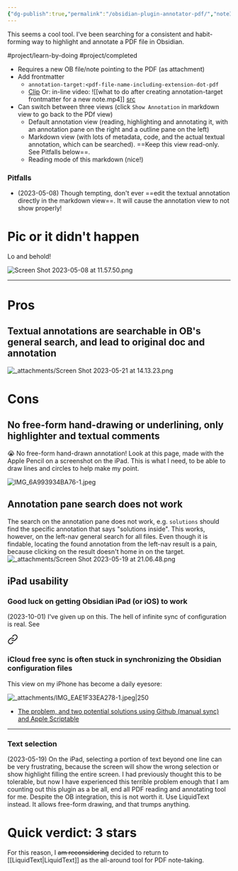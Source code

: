 ```yaml
---
{"dg-publish":true,"permalink":"/obsidian-plugin-annotator-pdf/","noteIcon":"2","created":"","updated":""}
---
```


This seems a cool tool. I've been searching for a consistent and habit-forming way to highlight and annotate a PDF file in Obsidian.

#project/learn-by-doing 
#project/completed 
- Requires a new OB file/note pointing to the PDF (as attachment)
- Add frontmatter	
	- `annotation-target:<pdf-file-name-including-extension-dot-pdf`	
	 - [Clip](https://youtube.com/clip/Ugkxo50smJxJAAF5F-SxhnAsN2FGYklE5D0i)
Or: in-line video:
![[what to do after creating annotation-target frontmatter for a new note.mp4]]
[src](https://www.youtube.com/watch?v=lISOJeu7fgU&t=326s)
- Can switch between three views (click `Show Annotation` in markdown view to go back to the PDf view)
	- Default annotation view (reading, highlighting and annotating it, with an annotation pane on the right and a outline pane on the left)
	- Markdown view (with lots of metadata, code, and the actual textual annotation, which can be searched). ==Keep this view read-only. See Pitfalls below==.
	- Reading mode of this markdown (nice!)

### Pitfalls
- (2023-05-08) Though tempting, don't ever ==edit the textual annotation directly in the markdown view==. It will cause the annotation view to not show properly!

# Pic or it didn't happen

Lo and behold!

![Screen Shot 2023-05-08 at 11.57.50.png](/img/user/_attachments/Screen%20Shot%202023-05-08%20at%2011.57.50.png)

---
# Pros

## Textual annotations are searchable in OB's general search, and lead to original doc and annotation

![_attachments/Screen Shot 2023-05-21 at 14.13.23.png](/img/user/_attachments/Screen%20Shot%202023-05-21%20at%2014.13.23.png)

# Cons

## No free-form hand-drawing or underlining, only highlighter and textual comments
😭 No free-form hand-drawn annotation! Look at this page, made with the Apple Pencil on a screenshot on the iPad. This is what I need, to be able to draw lines and circles to help make my point.

![IMG_6A993934BA76-1.jpeg](/img/user/_attachments/IMG_6A993934BA76-1.jpeg)

## Annotation pane search does not work

The search on the annotation pane does not work, e.g. `solutions` should find the specific annotation that says "solutions inside". This works, however, on the left-nav general search for all files. Even though it is findable, locating the found annotation from the left-nav result is a pain, because clicking on the result doesn't home in on the target.
![_attachments/Screen Shot 2023-05-19 at 21.06.48.png](/img/user/_attachments/Screen%20Shot%202023-05-19%20at%2021.06.48.png)

## iPad usability

### Good luck on getting Obsidian iPad (or iOS) to work

(2023-10-01) I've given up on this. The hell of infinite sync of configuration is real. See  
<div class="transclusion internal-embed is-loaded"><a class="markdown-embed-link" href="/obsidian-issues/#i-cloud-free-sync-is-often-stuck-in-synchronizing-the-obsidian-configuration-files" aria-label="Open link"><svg xmlns="http://www.w3.org/2000/svg" width="24" height="24" viewBox="0 0 24 24" fill="none" stroke="currentColor" stroke-width="2" stroke-linecap="round" stroke-linejoin="round" class="svg-icon lucide-link"><path d="M10 13a5 5 0 0 0 7.54.54l3-3a5 5 0 0 0-7.07-7.07l-1.72 1.71"></path><path d="M14 11a5 5 0 0 0-7.54-.54l-3 3a5 5 0 0 0 7.07 7.07l1.71-1.71"></path></svg></a><div class="markdown-embed">



### iCloud free sync is often stuck in synchronizing the Obsidian configuration files

This view on my iPhone has become a daily eyesore:

![_attachments/IMG_EAE1F33EA278-1.jpeg|250](/img/user/_attachments/IMG_EAE1F33EA278-1.jpeg)
- [The problem, and two potential solutions using Github (manual sync) and Apple Scriptable](https://www.reddit.com/r/ObsidianMD/comments/vdal97/is_there_a_way_to_shorten_this_waiting_time_or/)

---

</div></div>

### Text selection

(2023-05-19) On the iPad, selecting a portion of text beyond one line can be very frustrating, because the screen will show the wrong selection or show highlight filling the entire screen. I had previously thought this to be tolerable, but now I have experienced this terrible problem enough that I am counting out this plugin as a be all, end all PDF reading and annotating tool for me. Despite the OB integration, this is not worth it. Use LiquidText instead. It allows free-form drawing, and that trumps anything.

# Quick verdict: 3 stars

For this reason, I ~~am reconsidering~~ decided to return to [[LiquidText\|LiquidText]] as the all-around tool for PDF note-taking.